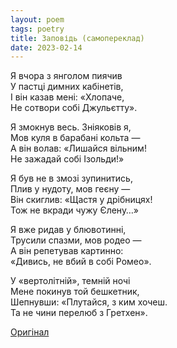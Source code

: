```yaml
---
layout: poem
tags: poetry
title: Заповідь (самопереклад)
date: 2023-02-14
---
```


Я вчора з янголом пиячив<br>
У пастці димних кабінетів,<br>
І він казав мені: «Хлопаче,<br>
Не сотвори собі Джульєтту».<br>

Я змокнув весь. Зніяковів я,<br>
Мов куля в барабані кольта —<br>
А він волав: «Лишайся вільним!<br>
Не зажадай собі Ізольди!»<br>

Я був не в змозі зупинитись,<br>
Плив у нудоту, мов геєну —<br>
Він скиглив: «Щастя у дрібницях!<br>
Тож не вкради чужу Єлену…»<br>

Я вже ридав у блювотинні,<br>
Трусили спазми, мов родео —<br>
А він репетував картинно:<br>
«Дивись, не вбий в собі Ромео».<br>

У «вертолітній», темній ночі<br>
Мене покинув той бешкетник,<br>
Шепнувши: «Плутайся, з ким хочеш.<br>
Та не чини перелюб з Гретхен».<br>

[Оригінал](/poetry/2010-04-commandment/)

